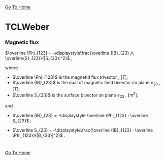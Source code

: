 [Go To Home](https://github.com/melchiorrecaruso/ADimPas)

# TCLWeber

### Magnetic flux

$\overline \Phi_{123} = -\displaystyle\frac{\overline {IB}_{23} ⋀ \overline{S}_{23}}{|S_{23}|^2}$ , 

where 

- $\overline \Phi_{123}$ is the magnetid flux trivector , $[T]$;
- $\overline {IB}_{23}$ is the dual of magnetic field bivector on plane $e_{23}$ , $[T]$;
- $\overline S_{23}$ is the surface bivector on plane $e_{23}$ , $[m^2]$;

and


- $\overline {IB}_{23} = -\displaystyle \overline \Phi_{123} ⋅ \overline S_{23}$ ;

- $\overline S_{23} = -\displaystyle\frac{\overline {IB}_{123} ⋅ \overline \Phi_{123}}{|B_{23}|^2}$ . 

#
[Go To Home](https://github.com/melchiorrecaruso/ADimPas)